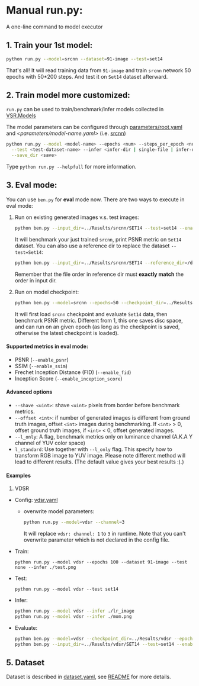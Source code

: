 # Manual **run.py**:
A one-line command to model executor

## 1. Train your 1st model:

```bash
python run.py --model=srcnn --dataset=91-image --test=set14
```
That's all! It will read training data from `91-image` and train `srcnn` network 50 epochs with 50*200 steps.
And test it on `Set14` dataset afterward.

## 2. Train model more customized:
`run.py` can be used to train/benchmark/infer models collected in [VSR.Models](../VSR/Models)

The model parameters can be configured through [parameters/root.yaml](./parameters/root.yaml) and
*<parameters/model-name.yaml>* (i.e. [srcnn](./parameters/srcnn.yaml))

```Bash
python run.py --model <model-name> --epochs <num> --steps_per_epoch <num> --dataset <train-dataset-name> \
  --test <test-dataset-name> --infer <infer-dir | single-file | infer-dataset-name> --threads <loading-thread-num>\
  --save_dir <save>
```
Type `python run.py --helpfull` for more information.

## 3. Eval mode:
You can use `ben.py` for **eval** mode now. There are two ways to execute in eval mode:
1. Run on existing generated images v.s. test images: 
    ```bash
    python ben.py --input_dir=../Results/srcnn/SET14 --test=set14 --enable_psnr
    ```
    It will benchmark your just trained `srcnn`, print PSNR metric on `Set14` dataset.
    You can also use a reference dir to replace the dataset `--test=Set14`:
    ```bash
    python ben.py --input_dir=../Results/srcnn/SET14 --reference_dir=/datasets/set14/hr/ --enable_ssim
    ```
    Remember that the file order in reference dir must **exactly match** the order in input dir.

2. Run on model checkpoint:
    ```bash
    python ben.py --model=srcnn --epochs=50 --checkpoint_dir=../Results/srcnn/save --test=set5 --enable_psnr
    ```
    It will first load `srcnn` checkpoint and evaluate `Set14` data, then benchmark PSNR metric.
    Different from 1, this one saves disc space, and can run on an given epoch (as long as the checkpoint is saved, otherwise the latest checkpoint is loaded). 

#### Supported metrics in eval mode:
- PSNR (`--enable_psnr`)
- SSIM (`--enable_ssim`)
- Frechet Inception Distance (FID) (`--enable_fid`)
- Inception Score (`--enable_inception_score`)

#### Advanced options
- `--shave <uint>`: shave `<uint>` pixels from border before benchmark metrics.
- `--offset <int>`: if number of generated images is different from ground truth images,
                    offset `<int>` images during benchmarking. If `<int>` > 0, offset ground truth images,
                    if `<int>` < 0, offset generated images.
- `--l_only`: A flag, benchmark metrics only on luminance channel (A.K.A Y channel of YUV color space)
- `l_standard`: Use together with `--l_only` flag. This specify how to transform RGB image to YUV image.
                Please note different method will lead to different results. (The default value gives your best results :).)

#### Examples
1. VDSR
- Config: [vdsr.yaml](parameters/vdsr.yaml)
    - overwrite model parameters:
        ```bash
        python run.py --model=vdsr --channel=3
        ```
        
        It will replace `vdsr: channel: 1` to `3` in runtime. Note that you can't overwrite parameter which is not declared in the config file.
- Train:
    
    `python run.py --model vdsr --epochs 100 --dataset 91-image --test none --infer ./test.png`
- Test:

    `python run.py --model vdsr --test set14`
- Infer:
    ```Bash
    python run.py --model vdsr --infer ./lr_image
    python run.py --model vdsr --infer ./mom.png
    ```
- Evaluate:
    ```Bash
    python ben.py --model=vdsr --checkpoint_dir=../Results/vdsr --epochs=100 --test=set14 --enable_psnr --enable_ssim
    python ben.py --input_dir=../Results/vdsr/SET14 --test=set14 --enable_psnr --enable_ssim
    ```

## 5. Dataset
Dataset is described in [dataset.yaml](../Data/datasets.yaml), see [README](../Data/README.md) for more details.
